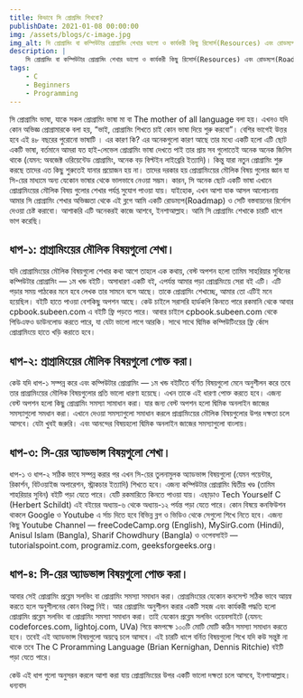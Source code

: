 ```yaml
---
title: কিভাবে সি প্রোগ্রমিং শিখবো?
publishDate: 2021-01-08 00:00:00
img: /assets/blogs/c-image.jpg
img_alt: সি প্রোগ্রামিং বা কম্পিউটার প্রোগ্রামিং শেখার ভালো ও কার্যকরী কিছু রিসোর্স(Resources) এবং রোডম্যপ(Roadmap)
description: |
    সি প্রোগ্রামিং বা কম্পিউটার প্রোগ্রামিং শেখার ভালো ও কার্যকরী কিছু রিসোর্স(Resources) এবং রোডম্যপ(Roadmap)
tags:
    - C
    - Beginners
    - Programming
---
```


সি প্রোগ্রামিং ভাষা, যাকে সকল প্রোগ্রামিং ভাষা মা বা The mother of all language বলা হয়। এখনও যদি কোন অভিজ্ঞ প্রোগ্রামারকে বলা হয়, “ভাই, প্রোগ্রামিং শিখতে চাই কোন ভাষা দিয়ে শুরু করবো”। বেশির ভাগেই উত্তর হবে এই ৪৮ বছরের পুরোনো ভাষাটি । এর কারণ কি?
এর অনেকগুলো কারণ আছে তার মধ্যে একটি হলো এটি ছোট একটি ভাষা, বর্তমানে আমরা যত হাই-লেভেল প্রোগ্রামিং ভাষা দেখতে পাই তার প্রায় সব গুলোতেই অনেক অনেক জিনিস থাকে (যেমন: অবজেক্ট ওরিয়েন্টেড প্রোগ্রামিং, অনেক বড় বিল্টইন লাইব্রেরি ইত্যাদি)। কিন্তু যারা নতুন প্রোগ্রামিং শুরু করছে তাদের এত কিছু শুরুতেই যানার প্রয়োজন হয় না। তাদের দরকার হয় প্রোগ্রামিংয়ের মৌলিক বিষয় গুলোর জ্ঞান যা সি-য়ের মাধ্যমে অন্য যেকোন ভাষার থেকে ভালভাবে নেওয়া সম্ভম। কারন, সি অনেক ছোট একটি ভাষা এখানে প্রোগ্রামিংয়ের মৌলিক বিষয় গুলোর শেখার পর্যপ্ত সুযোগ পাওয়া যায়।
যাইহোক, এখন আশা যাক আসল আলোচনায় আমার সি প্রোগ্রামিং শেখার অভিজ্ঞতা থেকে এই ব্লগে আমি একটি রোডম্যপ(Roadmap) ও সেটি বস্তবায়নের রির্সোস দেওয়া চেষ্ট করাবো। আশাকরি এটি অনেকরই কাজে আশবে, ইনশাআল্লাহ। আমি সি প্রোগ্রামিং শেখাকে চারটি ধাপে ভাগ করেছি।

## ধাপ-১: প্রাগ্রামিংয়ের মৌলিক বিষয়গুলো শেখা।

যদি প্রোগ্রামিংয়ের মৌলিক বিষয়গুলো শেখার কথা আশে তাহলে এক কথায়, বেস্ট অপশন হলো তামিম সাহরিয়ার সুবিনের কম্পিউটার প্রোগ্রামিং — ১ম খন্ড বইটি। অসাধারণ একটি বই, এপর্যন্ত আমার পড়া প্রোগ্রমিংয়ে সেরা বই এটি। এটি পড়ার সময় পাঠকের মনে হবে লেখক তার সামনে বসে আছে। তাকে প্রোগ্রামিং শেখাচ্ছে, আমার তো এটিই মনে হয়েছিল। বইটি হাতে পাওয়া বেশকিছু অপশন আছে। কেউ চাইলে সরাসরি হার্ডকপি কিনতে পারে রকমানি থেকে আবার cpbook.subeen.com এ বইটি ফ্রি পড়তে পারে। আবার চাইলে cpbook.subeen.com থেকে পিডিএফও ডাউনলোড করতে পারে, যা যেটা ভালো লাগে আরকি। সাথে সাথে দ্বিমিক কম্পিউটিংয়ের ফ্রি র্কোস প্রোগ্রামিংয়ে হাতে খড়ি করাতে হবে।

## ধাপ-২: প্রাগ্রামিংয়ের মৌলিক বিষয়গুলো পোক্ত করা।

কেউ যদি ধাপ-১ সম্পন্ন করে এবং কম্পিউটার প্রোগ্রামিং — ১ম খন্ড বইটিতে বর্ণিত বিষয়গুলো মেনে অনুশীলন করে তবে তার প্রাগ্রামিংয়ের মৌলিক বিষয়গুলোর প্রতি ভালো ধারণা হয়েছে। এখন তাকে এই ধারণা পোক্ত করতে হবে। এজন্য বেস্ট অপশন হলো কিছু প্রোগ্রামিং সমস্যা সামাধান করা। যার জন্য বেস্ট অপশন হলো দ্বিমিক অনলাইন জাজের সমস্যাগুলো সমধান করা। এখানে দেওয়া সমস্যাগুলো সমাধান করলে প্রাগ্রামিংয়ের মৌলিক বিষয়গুলোর উপর দক্ষতা চলে আসবে। যেটা খুবই জরুরি। এবং আনন্দের বিষয়হলো দ্বিমিক অনলাইন জাজের সমস্যাগুলো বাংলায়।

## ধাপ-৩: সি-য়ের অ্যাডভান্স বিষয়গুলো শেখা।

ধাপ-১ ও ধাপ-২ সঠিক ভাবে সম্পন্ন করার পর এখন সি-য়ের তুলনামুলক অ্যাডভান্স বিষয়গুলো (যেমন পয়েন্টার, রিকার্শন, বিটওয়াইজ অপারেশন, স্ট্রাকচার ইত্যাদি) শিখতে হবে। এজন্য কম্পিউটার প্রোগ্রামিং দ্বিতীয় খণ্ড (তামিম শাহরিয়ার সুবিন) বইটি পড়া যেতে পারে। যেটি রকমারিতে কিনতে পাওয়া যায়। এছাড়াও Tech Yourself C (Herbert Schildt) এই বইয়ের অধ্যায়-৬ থেকে অধ্যায়-১২ পর্যন্ত পড়া যেতে পারে। কোন বিষয়ে কনফিউশন থাকলে Google ও Youtube এ র্সাচ দিতে হবে বিভিন্ন ব্লগ ও ভিডিও থেকে সেগুলো শিখে নিতে হবে। এজন্য কিছু Youtube Channel — freeCodeCamp.org (English), MySirG.com (Hindi), Anisul Islam (Bangla), Sharif Chowdhury (Bangla) ও ওপেবসাইট — tutorialspoint.com, programiz.com, geeksforgeeks.org।

## ধাপ-৪: সি-য়ের অ্যাডভান্স বিষয়গুলো পোক্ত করা।

আবার সেই প্রোগ্রামিং প্রব্লেম সলভিং বা প্রোগ্রামিং সমস্যা সমাধান করা। প্রোগ্রমিংয়ের যেকোন কনসেপ্ট সঠিক ভাবে আয়ন্ব করতে হলে অনুশীলনের কোন বিকল্প নিই। আর প্রোগ্রামিং অনুশীলন করার একটি সহজ এবং কার্যকরী পদ্ধতি হলো প্রোগ্রামিং প্রব্লেম সলভিং বা প্রোগ্রামিং সমস্যা সমাধান করা। তাই যেকোন প্রব্লেম সলভিং ওয়েবসাইটে (যেমন: codeforces.com, lightoj.com, UVa) গিয়ে কমপক্ষে ১০০টি মোটি মোটি কঠিন সমস্যা সমাধান করতে হবে। তবেই এই অ্যাডভান্স বিষয়গুলো অয়ত্বে চলে আসবে।
এই চারটি ধাপে বর্নিত বিষয়গুলো শিখে যদি কউ সন্তুষ্ট না থাকে তবে The C Proramming Language (Brian Kernighan, Dennis Ritchie) বইটি পড়া যেতে পারে।

কেউ এই ধাপ গুলো অনুসরন করলে আশা করা যায় প্রোগ্রামিংয়ের উপর একটি ভালো দক্ষতা চলে আসবে, ইনশাআল্লাহ।
ধন্যবাদ

